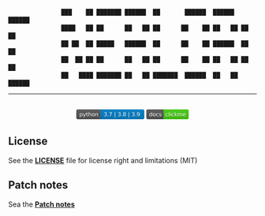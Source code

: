 
                   ███    ██ ███████ ██████  ██       ██████  ██████  ██████  
                   ████   ██ ██      ██   ██ ██      ██    ██ ██   ██ ██   ██ 
                   ██ ██  ██ █████   ██████  ██      ██    ██ ██████  ██   ██ 
                   ██  ██ ██ ██      ██   ██ ██      ██    ██ ██   ██ ██   ██ 
                   ██   ████ ███████ ██   ██ ███████  ██████  ██   ██ ██████  
---
<p align="center">
<br>
<img height="20" alt="python supported version" src="shields/pythonversion.svg">
<a href="/doc/index.html"><img height="20" alt="project documentation" src="shields/docs-clickme-success.svg"></a>
</p>


## License

See the **[LICENSE](LICENSE)** file for license right and limitations (MIT)

## Patch notes

Sea the **[Patch notes](patch_notes.md)**
